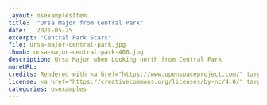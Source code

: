 ```yaml
---
layout: osexamplesItem
title:  "Ursa Major from Central Park"
date:   2021-05-25
excerpt: "Central Park Stars"
file: ursa-major-central-park.jpg
thumb: ursa-major-central-park-400.jpg
description: Ursa Major when Looking north from Central Park
moreURL:
credits: Rendered with <a href="https://www.openspaceproject.com/" target="_blank">OpenSpace</a>, by James Hedberg.
license: <a href="https://creativecommons.org/licenses/by-nc/4.0/" target="_blank">CC BY-NC 4.0</a>
categories: osexamples
---
```

